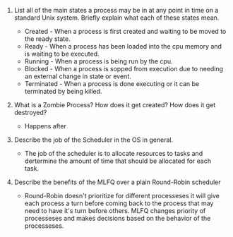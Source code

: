 1. List all of the main states a process may be in at any point in time on a standard Unix system. Briefly explain what each of these states mean.

    - Created - When a process is first created and waiting to be moved to the ready state.
    - Ready - When a process has been loaded into the cpu memory and is waiting to be executed.
    - Running - When a process is being run by the cpu.
    - Blocked - When a process is sopped from execution due to needing an external change in state or event.
    - Terminated - When a process is done executing or it can be terminated by being killed.

2. What is a Zombie Process? How does it get created? How does it get destroyed?
    - Happens after 

3. Describe the job of the Scheduler in the OS in general.
    - The job of the scheduler is to allocate resources to tasks and dertermine the amount of time that should be allocated for each task.

4. Describe the benefits of the MLFQ over a plain Round-Robin scheduler
    -   Round-Robin doesn't prioritize for different processeses it will give each process a turn before coming back to the process that may need to have it's turn before others. MLFQ changes priority of processeses and makes decisions based on the behavior of the processeses.